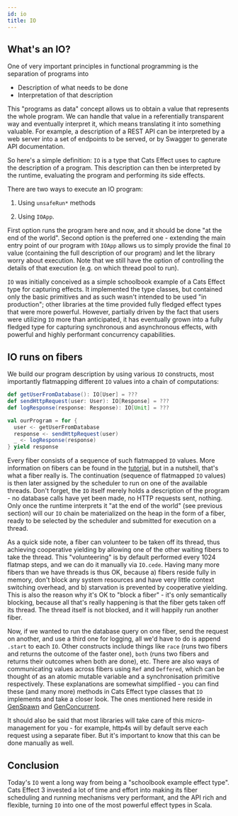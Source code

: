 ```yaml
---
id: io
title: IO
---
```



## What's an IO?

One of very important principles in functional programming is the separation of programs into
- Description of what needs to be done
- Interpretation of that description

This "programs as data" concept allows us to obtain a value that represents the whole program.
We can handle that value in a referentially transparent way and eventually interpret it, which means translating it into something valuable. For example, a description of a REST API can be interpreted by a web server into a set of endpoints to be served, or by Swagger to generate API documentation.

So here's a simple definition: `IO` is a type that Cats Effect uses to capture the description of a program.
This description can then be interpreted by the runtime, evaluating the program and performing its side effects.

There are two ways to execute an IO program:

1. Using `unsafeRun*` methods 
   
2. Using `IOApp`.

First option runs the program here and now, and it should be done "at the end of the world".
Second option is the preferred one - extending the main entry point of our program with `IOApp` allows us to simply provide the final `IO` value (containing the full description of our program) and let the library worry about execution.
Note that we still have the option of controlling the details of that execution (e.g. on which thread pool to run).

`IO` was initially conceived as a simple schoolbook example of a Cats Effect type for capturing effects.
It implemented the type classes, but contained only the basic primitives and as such wasn't intended to be used "in production"; other libraries at the time provided fully fledged effect types that were more powerful.
However, partially driven by the fact that users were utilizing `IO` more than anticipated, it has eventually grown into a fully fledged type for capturing synchronous and asynchronous effects, with powerful and highly performant concurrency capabilities.

## IO runs on fibers

We build our program description by using various `IO` constructs, most importantly flatmapping different `IO` values into a chain of computations:

```scala
def getUserFromDatabase(): IO[User] = ???
def sendHttpRequest(user: User): IO[Response] = ???
def logResponse(response: Response): IO[Unit] = ???

val ourProgram = for {
  user <- getUserFromDatabase
  response <- sendHttpRequest(user)
  _ <- logResponse(response)
} yield response
```

Every fiber consists of a sequence of such flatmapped `IO` values.
More information on fibers can be found in the [tutorial](tutorial.md), but in a nutshell, that's what a fiber really is. The continuation (sequence of flatmapped `IO` values) is then later assigned by the scheduler to run on one of the available threads. 
Don't forget, the `IO` itself merely holds a description of the program - no database calls have yet been made, no HTTP requests sent, nothing. 
Only once the runtime interprets it "at the end of the world" (see previous section) will our `IO` chain be materialized on the heap in the form of a fiber, ready to be selected by the scheduler and submitted for execution on a thread.

As a quick side note, a fiber can volunteer to be taken off its thread, thus achieving cooperative yielding by allowing one of the other waiting fibers to take the thread. 
This "volunteering" is by default performed every 1024 flatmap steps, and we can do it manually via `IO.cede`. 
Having many more fibers than we have threads is thus OK, because a) fibers reside fully in memory, don't block any system resources and have very little context switching overhead, and b) starvation is prevented by cooperative yielding.
This is also the reason why it's OK to "block a fiber" - it's only semantically blocking, because all that's really happening is that the fiber gets taken off its thread. The thread itself is not blocked, and it will happily run another fiber.

Now, if we wanted to run the database query on one fiber, send the request on another, and use a third one for logging, all we'd have to do is append `.start` to each `IO`.
Other constructs include things like `race` (runs two fibers and returns the outcome of the faster one), `both` (runs two fibers and returns their outcomes when both are done), etc.
There are also ways of communicating values across fibers using `Ref` and `Deffered`, which can be thought of as an atomic mutable variable and a synchronisation primitive respectively. 
These explanations are somewhat simplified - you can find these (and many more) methods in Cats Effect type classes that `IO` implements and take a closer look. The ones mentioned here reside in [GenSpawn](https://github.com/typelevel/cats-effect/blob/series/3.x/kernel/shared/src/main/scala/cats/effect/kernel/GenSpawn.scala) and [GenConcurrent](https://github.com/typelevel/cats-effect/blob/series/3.x/kernel/shared/src/main/scala/cats/effect/kernel/GenConcurrent.scala).

It should also be said that most libraries will take care of this micro-management for you - for example, http4s will by default serve each request using a separate fiber.
But it's important to know that this can be done manually as well.

## Conclusion

Today's `IO`  went a long way from being a "schoolbook example effect type". 
Cats Effect 3 invested a lot of time and effort into making its fiber scheduling and running mechanisms very performant, and the API rich and flexible, turning `IO` into one of the most powerful effect types in Scala. 